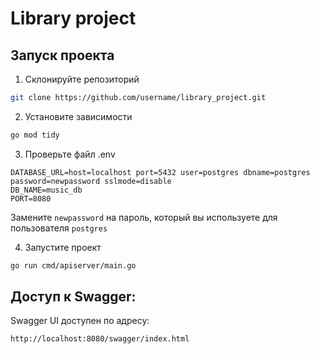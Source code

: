 # Library project

## Запуск проекта
1) Cклонируйте репозиторий
```bash
git clone https://github.com/username/library_project.git
```
2) Установите зависимости 
```bash
go mod tidy
```

3) Проверьте файл .env

```
DATABASE_URL=host=localhost port=5432 user=postgres dbname=postgres password=newpassword sslmode=disable
DB_NAME=music_db
PORT=8080
```
Замените `newpassword` на пароль, который вы используете для пользователя `postgres`

4) Запустите проект
```bash
go run cmd/apiserver/main.go
```

## Доступ к Swagger:
Swagger UI доступен по адресу:
```
http://localhost:8080/swagger/index.html
```

